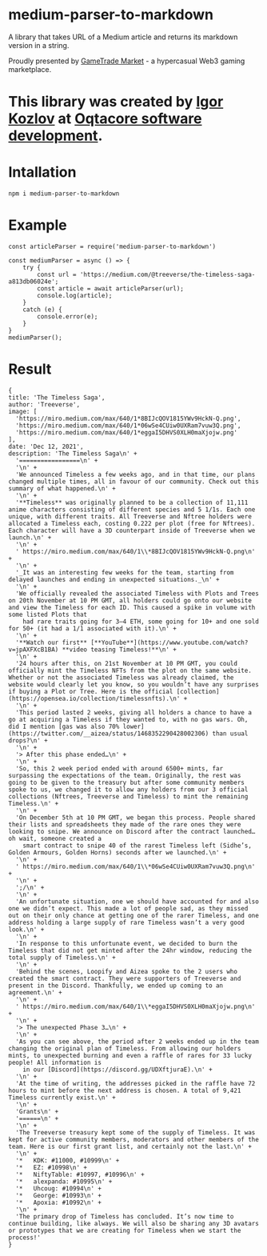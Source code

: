 # medium-parser-to-markdown

A library that takes URL of a Medium article and returns its markdown version in a string.

Proudly presented by  [GameTrade Market](https://gametrade.market) - a hypercasual Web3 gaming marketplace. 

This library was created by [Igor Kozlov](https://www.linkedin.com/in/igor-kozlov-910b4b218/) at  [Oqtacore software development](https://oqtacore.com).
=======

# Intallation
    npm i medium-parser-to-markdown

# Example
    const articleParser = require('medium-parser-to-markdown')

    const mediumParser = async () => {
        try {
            const url = 'https://medium.com/@treeverse/the-timeless-saga-a813db06024e';
            const article = await articleParser(url);
            console.log(article);
        }
        catch (e) {
            console.error(e);
        }
    }
    mediumParser();

# Result
    {
    title: 'The Timeless Saga',
    author: 'Treeverse',
    image: [
      'https://miro.medium.com/max/640/1*8BIJcQOV1815YWv9HckN-Q.png',
      'https://miro.medium.com/max/640/1*06wSe4CUiw0UXRam7vuw3Q.png',
      'https://miro.medium.com/max/640/1*eggaI5DHVS0XLH0maXjojw.png'
    ],
    date: 'Dec 12, 2021',
    description: 'The Timeless Saga\n' +
      '=================\n' +
      '\n' +
      'We announced Timeless a few weeks ago, and in that time, our plans changed multiple times, all in favour of our community. Check out this summary of what happened.\n' +
      '\n' +
      '**Timeless** was originally planned to be a collection of 11,111 anime characters consisting of different species and 5 1/1s. Each one unique, with different traits. All Treeverse and Nftree holders were allocated a Timeless each, costing 0.222 per plot (free for Nftrees). Each character will have a 3D counterpart inside of Treeverse when we launch.\n' +
      '\n' +
      ' https://miro.medium.com/max/640/1\\*8BIJcQOV1815YWv9HckN-Q.png\n' +
      '\n' +
      '_It was an interesting few weeks for the team, starting from delayed launches and ending in unexpected situations._\n' +
      '\n' +
      'We officially revealed the associated Timeless with Plots and Trees on 20th November at 10 PM GMT, all holders could go onto our website and view the Timeless for each ID. This caused a spike in volume with some listed Plots that 
        had rare traits going for 3–4 ETH, some going for 10+ and one sold for 50+ (it had a 1/1 associated with it).\n' +
      '\n' +
      '**Watch our first** [**YouTube**](https://www.youtube.com/watch?v=jpAXFXcB1BA) **video teasing Timeless!**\n' +
      '\n' +
      '24 hours after this, on 21st November at 10 PM GMT, you could officially mint the Timeless NFTs from the plot on the same website. Whether or not the associated Timeless was already claimed, the website would clearly let you know, so you wouldn’t have any surprises if buying a Plot or Tree. Here is the official [collection](https://opensea.io/collection/timelessnfts).\n' +
      '\n' +
      'This period lasted 2 weeks, giving all holders a chance to have a go at acquiring a Timeless if they wanted to, with no gas wars. Oh, did I mention [gas was also 70% lower](https://twitter.com/__aizea/status/1468352290428002306) than usual drops?\n' +
      '\n' +
      '> After this phase ended…\n' +
      '\n' +
      'So, this 2 week period ended with around 6500+ mints, far surpassing the expectations of the team. Originally, the rest was going to be given to the treasury but after some community members spoke to us, we changed it to allow any holders from our 3 official collections (Nftrees, Treeverse and Timeless) to mint the remaining Timeless.\n' +
      '\n' +
      'On December 5th at 10 PM GMT, we began this process. People shared their lists and spreadsheets they made of the rare ones they were looking to snipe. We announce on Discord after the contract launched… oh wait, someone created a 
        smart contract to snipe 40 of the rarest Timeless left (Sidhe’s, Golden Armours, Golden Horns) seconds after we launched.\n' +
      '\n' +
      ' https://miro.medium.com/max/640/1\\*06wSe4CUiw0UXRam7vuw3Q.png\n' +
      '\n' +
      ';/\n' +
      '\n' +
      'An unfortunate situation, one we should have accounted for and also one we didn’t expect. This made a lot of people sad, as they missed out on their only chance at getting one of the rarer Timeless, and one address holding a large supply of rare Timeless wasn’t a very good look.\n' +
      '\n' +
      'In response to this unfortunate event, we decided to burn the Timeless that did not get minted after the 24hr window, reducing the total supply of Timeless.\n' +
      '\n' +
      'Behind the scenes, Loopify and Aizea spoke to the 2 users who created the smart contract. They were supporters of Treeverse and present in the Discord. Thankfully, we ended up coming to an agreement.\n' +
      '\n' +
      ' https://miro.medium.com/max/640/1\\*eggaI5DHVS0XLH0maXjojw.png\n' +
      '\n' +
      '> The unexpected Phase 3…\n' +
      '\n' +
      'As you can see above, the period after 2 weeks ended up in the team changing the original plan of Timeless. From allowing our holders mints, to unexpected burning and even a raffle of rares for 33 lucky people! All information is 
        in our [Discord](https://discord.gg/UDXftjuraE).\n' +
      '\n' +
      'At the time of writing, the addresses picked in the raffle have 72 hours to mint before the next address is chosen. A total of 9,421 Timeless currently exist.\n' +
      '\n' +
      'Grants\n' +
      '======\n' +
      '\n' +
      'The Treeverse treasury kept some of the supply of Timeless. It was kept for active community members, moderators and other members of the team. Here is our first grant list, and certainly not the last.\n' +
      '\n' +
      '*   KDK: #11000, #10999\n' +
      '*   EZ: #10998\n' +
      '*   NiftyTable: #10997, #10996\n' +
      '*   alexpanda: #10995\n' +
      '*   Uhcoug: #10994\n' +
      '*   George: #10993\n' +
      '*   Apoxia: #10992\n' +
      '\n' +
      'The primary drop of Timeless has concluded. It’s now time to continue building, like always. We will also be sharing any 3D avatars or prototypes that we are creating for Timeless when we start the process!'
    }
